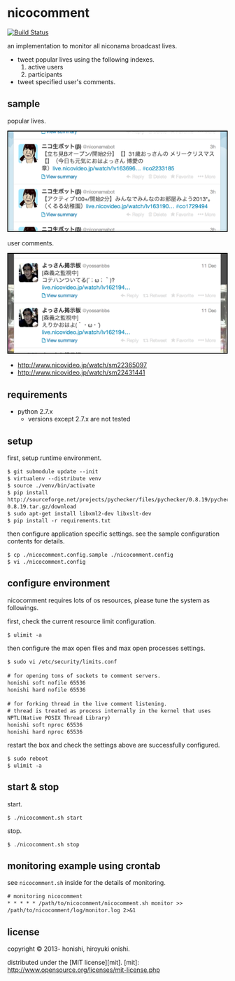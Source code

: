 nicocomment
==
[![Build Status](https://travis-ci.org/honishi/nicocomment.png?branch=develop)](https://travis-ci.org/honishi/nicocomment)

an implementation to monitor all niconama broadcast lives.
* tweet popular lives using the following indexes.
    1. active users
    2. participants
* tweet specified user's comments.

sample
-------------
popular lives.

![sample](./sample/screenshot_popular.png)

user comments.

![sample](./sample/screenshot_user.png)

* http://www.nicovideo.jp/watch/sm22365097
* http://www.nicovideo.jp/watch/sm22431441

requirements
--
* python 2.7.x
    * versions except 2.7.x are not tested

setup
--
first, setup runtime environment.
````
$ git submodule update --init
$ virtualenv --distribute venv
$ source ./venv/bin/activate
$ pip install http://sourceforge.net/projects/pychecker/files/pychecker/0.8.19/pychecker-0.8.19.tar.gz/download
$ sudo apt-get install libxml2-dev libxslt-dev
$ pip install -r requirements.txt
````

then configure application specific settings. see the sample configuration contents for details.
````
$ cp ./nicocomment.config.sample ./nicocomment.config
$ vi ./nicocomment.config
````

configure environment
--
nicocomment requires lots of os resources, please tune the system as followings.

first, check the current resource limit configuration.
````
$ ulimit -a
````

then configure the max open files and max open processes settings.
````
$ sudo vi /etc/security/limits.conf

# for opening tons of sockets to comment servers.
honishi soft nofile 65536
honishi hard nofile 65536

# for forking thread in the live comment listening.
# thread is treated as process internally in the kernel that uses NPTL(Native POSIX Thread Library)
honishi soft nproc 65536
honishi hard nproc 65536
````

restart the box and check the settings above are successfully configured.
````
$ sudo reboot
$ ulimit -a
````

start & stop
--
start.
````
$ ./nicocomment.sh start
````
stop.
````
$ ./nicocomment.sh stop
````

monitoring example using crontab
--
see `nicocomment.sh` inside for the details of monitoring.

	# monitoring nicocomment
	* * * * * /path/to/nicocomment/nicocomment.sh monitor >> /path/to/nicocomment/log/monitor.log 2>&1

license
--
copyright &copy; 2013- honishi, hiroyuki onishi.

distributed under the [MIT license][mit].
[mit]: http://www.opensource.org/licenses/mit-license.php
